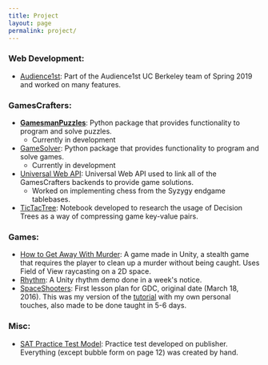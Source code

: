 ```yaml
---
title: Project
layout: page
permalink: project/
---
```

### Web Development:
* [Audience1st](https://github.com/armandofox/audience1st): Part of the Audience1st UC Berkeley team of Spring 2019 and worked on many features.

### GamesCrafters:
* [**GamesmanPuzzles**](https://github.com/GamesCrafters/GamesmanPuzzles): Python package that provides functionality to program and solve puzzles.
  * Currently in development
* [GameSolver](https://github.com/Ant1ng2/Gamesolver): Python package that provides functionality to program and solve games.
  * Currently in development
* [Universal Web API](https://github.com/GamesCrafters/special-octo-garbanzo): Universal Web API used to link all of the GamesCrafters backends to provide game solutions.
  * Worked on implementing chess from the Syzygy endgame tablebases.
* [TicTacTree](https://www.kaggle.com/ant1ng/tttdecisiontree): Notebook developed to research the usage of Decision Trees as a way of compressing game key-value pairs.

### Games:
<!--
* [AllQueenChess](https://github.com/Ant1ng2/FourQueens): A solver for the board game AllQueensChess. Also features a Unity demo of the game.
  * Currently in development
  -->
* [How to Get Away With Murder](https://chrislu.itch.io/how-they-got-away-with-murder): A game made in Unity, a stealth game that requires the player to clean up a murder without being caught. Uses Field of View raycasting on a 2D space.
* [Rhythm](https://github.com/Ant1ng2/Rhythm): A Unity rhythm demo done in a week's notice.
* [SpaceShooters](https://github.com/Ant1ng2/SpaceShooters): First lesson plan for GDC, original date (March 18, 2016). This was my version of the [tutorial](https://unity3d.com/learn/tutorials/s/space-shooter-tutorial) with my own personal touches, also made to be done taught in 5-6 days.

### Misc:
* [SAT Practice Test Model](https://drive.google.com/file/d/1Hew4OEauzVEWKf0Pgb2fYetlEG9tL8Bp/view): Practice test developed on publisher. Everything (except bubble form on page 12) was created by hand.
